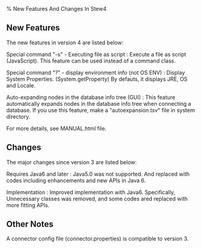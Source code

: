 % New Features And Changes In Stew4


## New Features

The new features in version 4 are listed below:

Special command "-s" - Executing file as script
:   Execute a file as script (JavaScript).
    This feature can be used instead of a command class.

Special command "?" - display environment info (not OS ENV)
:   Display System Properties. (System.getProperty)
    By defauts, it displays JRE, OS and Locale.

Auto-expanding nodes in the database info tree (GUI)
:   This feature automatically expands nodes in the database info tree
    when connecting a database.
    If you use this feature, make a "autoexpansion.tsv" file
    in system directory.

For more details, see MANUAL.html file.


## Changes

The major changes since version 3 are listed below:

Requires Java6 and later
:   Java5.0 was not supported.
    And replaced with codes including enhancements and new APIs in Java 6.

Implementation
:   Improved implementation with Java6.
    Specifically, Unnecessary classes was removed, and some codes ared
    replaced with more fitting APIs.


## Other Notes

A connector config file (connector.properties) is compatible to version 3.

